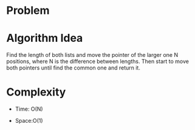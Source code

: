 # Problem

# Algorithm Idea

Find the length of both lists and move the pointer of the larger one N positions, where N is the difference between lengths. Then start to move both pointers until find the common one and return it.

# Complexity

- Time: O(N)

- Space:O(1)
